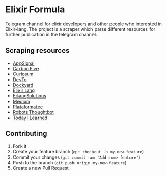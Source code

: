 # Elixir Formula

Telegram channel for elixir developers and other people who interested in Elixir-lang. The project is a scraper which parse different resources for further publication in the telegram channel.

## Scraping resources
  - [AppSignal](https://appsignal.com/)
  - [Carbon Five](https://www.carbonfive.com/)
  - [Curiosum](https://curiosum.dev/)
  - [DevTo](https://dev.to/)
  - [Dockyard](https://dockyard.com/)
  - [Elixir Lang](https://elixir-lang.org/)
  - [ErlangSolutions](https://www.erlang-solutions.com/)
  - [Medium](http://medium.com/)
  - [Plataformatec](https://plataformatec.com/en/)
  - [Robots Thoughtbot](https://robots.thoughtbot.com/)
  - [Today I Learned](https://til.hashrocket.com/)

## Contributing

1. Fork it
2. Create your feature branch (`git checkout -b my-new-feature`)
3. Commit your changes (`git commit -am 'Add some feature'`)
4. Push to the branch (`git push origin my-new-feature`)
5. Create a new Pull Request
